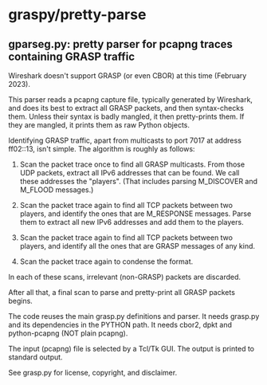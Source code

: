 # graspy/pretty-parse
## gparseg.py: pretty parser for pcapng traces containing GRASP traffic

Wireshark doesn't support GRASP (or even CBOR) at this time (February 2023).

This parser reads a pcapng capture file, typically generated by Wireshark, and does its best to extract all GRASP packets, and then syntax-checks them. Unless their syntax is badly mangled, it then pretty-prints them. If they are mangled, it prints them as raw Python objects.

Identifying GRASP traffic, apart from multicasts to port 7017 at address ff02::13, isn't simple. The algorithm is roughly as follows:

1. Scan the packet trace once to find all GRASP multicasts. From those UDP packets, extract all IPv6 addresses that can be found. We call these addresses the "players". (That includes parsing M_DISCOVER and M_FLOOD messages.)

2. Scan the packet trace again to find all TCP packets between two players, and identify the ones that are M_RESPONSE messages. Parse them to extract all new IPv6 addresses and add them to the players.

3. Scan the packet trace again to find all TCP packets between two players, and identify all the ones that are GRASP messages of any kind.

4. Scan the packet trace again to condense the format.

In each of these scans, irrelevant (non-GRASP) packets are discarded.

After all that, a final scan to parse and pretty-print all GRASP packets begins.

The code reuses the main grasp.py definitions and parser. It needs grasp.py and its dependencies in the PYTHON path. It needs cbor2, dpkt and python-pcapng (NOT plain pcapng).

The input (pcapng) file is selected by a Tcl/Tk GUI. The output is printed to standard output.

See grasp.py for license, copyright, and disclaimer.

 
